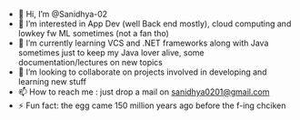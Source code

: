 - 👋 Hi, I’m @Sanidhya-02
- 👀 I’m interested in App Dev (well Back end mostly), cloud computing and lowkey fw ML sometimes (not a fan tho)
- 🌱 I’m currently learning VCS and .NET frameworks along with Java sometimes just to keep my Java lover alive, some documentation/lectures on new topics
- 💞️ I’m looking to collaborate on projects involved in developing and learning new stuff
- 📫 How to reach me : just drop a mail on sanidhya0201@gmail.com
- ⚡ Fun fact: the egg came 150 million years ago before the f-ing chciken

<!---
Sanidhya-02/Sanidhya-02 is a ✨ special ✨ repository because its `README.md` (this file) appears on your GitHub profile.
You can click the Preview link to take a look at your changes.
--->
